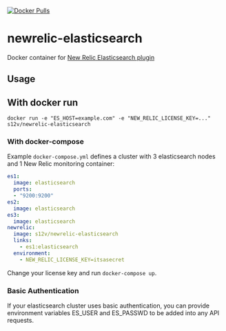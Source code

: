 [![Docker Pulls](https://img.shields.io/docker/pulls/s12v/newrelic-elasticsearch.svg?maxAge=2592000)](https://hub.docker.com/r/s12v/newrelic-elasticsearch/)

# newrelic-elasticsearch

Docker container for [New Relic Elasticsearch plugin](https://github.com/s12v/newrelic-elasticsearch)


## Usage

## With docker run
```
docker run -e "ES_HOST=example.com" -e "NEW_RELIC_LICENSE_KEY=..." s12v/newrelic-elasticsearch
```

### With docker-compose

Example `docker-compose.yml` defines a cluster with 3 elasticsearch nodes and 1 New Relic monitoring container:

```yml
es1:
  image: elasticsearch
  ports:
  - "9200:9200"
es2:
  image: elasticsearch
es3:
  image: elasticsearch
newrelic:
  image: s12v/newrelic-elasticsearch
  links:
    - es1:elasticsearch
  environment:
    - NEW_RELIC_LICENSE_KEY=itsasecret
```

Change your license key and run `docker-compose up`.


### Basic Authentication

If your elasticsearch cluster uses basic authentication, you can provide environment variables ES_USER and ES_PASSWD to be added into any API requests.
